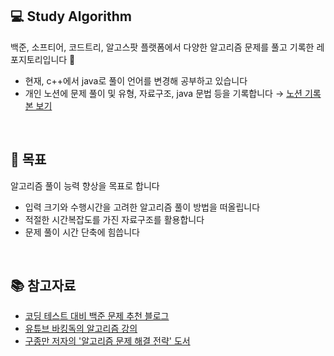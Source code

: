 ## 💻 Study Algorithm
<p>백준, 소프티어, 코드트리, 알고스팟 플랫폼에서 다양한 알고리즘 문제를 풀고 기록한 레포지토리입니다 💪</p>

- 현재, c++에서 java로 풀이 언어를 변경해 공부하고 있습니다
- 개인 노션에 문제 풀이 및 유형, 자료구조, java 문법 등을 기록합니다 →  <a href = "https://www.notion.so/999a4c217eaf47938e6c10e502f6be14"> 노션 기록본 보기 </a>

<br/>

## 🎯 목표
<p>알고리즘 풀이 능력 향상을 목표로 합니다</p>

- 입력 크기와 수행시간을 고려한 알고리즘 풀이 방법을 떠올립니다
- 적절한 시간복잡도를 가진 자료구조를 활용합니다
- 문제 풀이 시간 단축에 힘씁니다

<br/>

## 📚 참고자료
- <a href = "https://devjeong.com/algorithm/algorithm-1/" > 코딩 테스트 대비 백준 문제 추천 블로그 </a>
- <a href = "https://www.youtube.com/watch?v=LcOIobH7ues&list=PLtqbFd2VIQv4O6D6l9HcD732hdrnYb6CY"> 유튜브 바킹독의 알고리즘 강의 </a>
- <a href = "https://product.kyobobook.co.kr/detail/S000001032946"> 구종만 저자의 '알고리즘 문제 해결 전략' 도서 </a>
